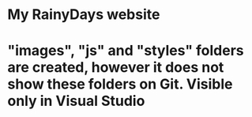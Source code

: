 # My RainyDays website

# "images", "js" and "styles" folders are created, however it does not show these folders on Git. Visible only in Visual Studio
